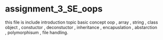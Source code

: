 # assignment_3_SE_oops
this file is include introduction topic basic concept oop , array , string , class object , constuctor , deconstuctor , inheritance , encapuslation , abstarction , polymorphisum , file handling.
